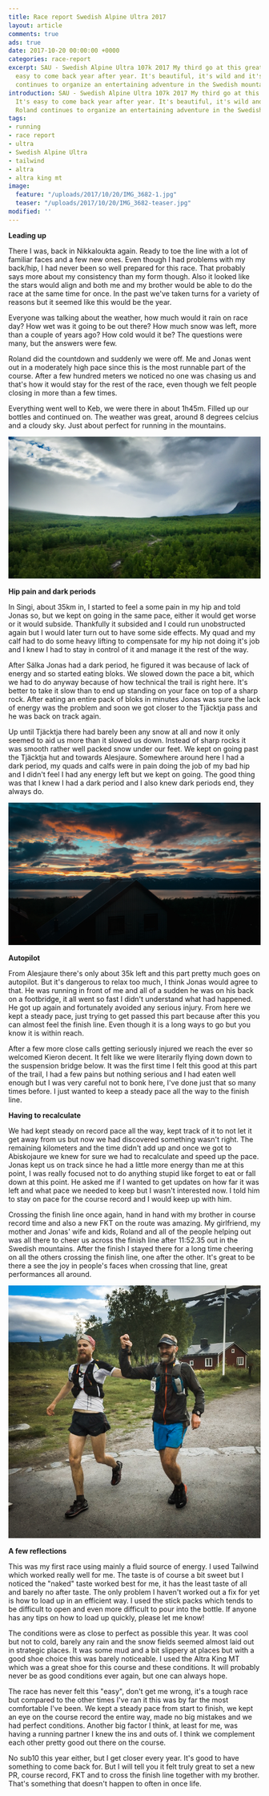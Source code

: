```yaml
---
title: Race report Swedish Alpine Ultra 2017
layout: article
comments: true
ads: true
date: 2017-10-20 00:00:00 +0000
categories: race-report
excerpt: SAU - Swedish Alpine Ultra 107k 2017 My third go at this great race. It's
  easy to come back year after year. It's beautiful, it's wild and it's fun. Roland
  continues to organize an entertaining adventure in the Swedish mountains.
introduction: SAU - Swedish Alpine Ultra 107k 2017 My third go at this great race.
  It's easy to come back year after year. It's beautiful, it's wild and it's fun.
  Roland continues to organize an entertaining adventure in the Swedish mountains.
tags:
- running
- race report
- ultra
- Swedish Alpine Ultra
- tailwind
- altra
- altra king mt
image:
  feature: "/uploads/2017/10/20/IMG_3682-1.jpg"
  teaser: "/uploads/2017/10/20/IMG_3682-teaser.jpg"
modified: ''
---
```



**Leading up**

There I was, back in Nikkaloukta again. Ready to toe the line with a lot of familiar faces and a few new ones. Even though I had problems with my back/hip, I had never been so well prepared for this race. That probably says more about my consistency than my form though. Also it looked like the stars would align and both me and my brother would be able to do the race at the same time for once. In the past we've taken turns for a variety of reasons but it seemed like this would be the year.

Everyone was talking about the weather, how much would it rain on race day? How wet was it going to be out there? How much snow was left, more than a couple of years ago? How cold would it be? The questions were many, but the answers were few.

Roland did the countdown and suddenly we were off. Me and Jonas went out in a moderately high pace since this is the most runnable part of the course. After a few hundred meters we noticed no one was chasing us and that's how it would stay for the rest of the race, even though we felt people closing in more than a few times.

Everything went well to Keb, we were there in about 1h45m. Filled up our bottles and continued on. The weather was great, around 8 degrees celcius and a cloudy sky. Just about perfect for running in the mountains.

<img src="/uploads/2017/10/20/IMG_3599.jpg" title="" style="">

**Hip pain and dark periods**

In Singi, about 35km in, I started to feel a some pain in my hip and told Jonas so, but we kept on going in the same pace, either it would get worse or it would subside. Thankfully it subsided and I could run unobstructed again but I would later turn out to have some side effects. My quad and my calf had to do some heavy lifting to compensate for my hip not doing it's job and I knew I had to stay in control of it and manage it the rest of the way.

After Sälka Jonas had a dark period, he figured it was because of lack of energy and so started eating bloks. We slowed down the pace a bit, which we had to do anyway because of how technical the trail is right here. It's better to take it slow than to end up standing on your face on top of a sharp rock. After eating an entire pack of bloks in minutes Jonas was sure the lack of energy was the problem and soon we got closer to the Tjäcktja pass and he was back on track again.

Up until Tjäcktja there had barely been any snow at all and now it only seemed to aid us more than it slowed us down. Instead of sharp rocks it was smooth rather well packed snow under our feet. We kept on going past the Tjäcktja hut and towards Alesjaure. Somewhere around here I had a dark period, my quads and calfs were in pain doing the job of my bad hip and I didn't feel I had any energy left but we kept on going. The good thing was that I knew I had a dark period and I also knew dark periods end, they always do.

![](/uploads/2017/10/20/IMG_3674-1.jpg)

**Autopilot**

From Alesjaure there's only about 35k left and this part pretty much goes on autopilot. But it's dangerous to relax too much, I think Jonas would agree to that. He was running in front of me and all of a sudden he was on his back on a footbridge, it all went so fast I didn't understand what had happened. He got up again and fortunately avoided any serious injury. From here we kept a steady pace, just trying to get passed this part because after this you can almost feel the finish line. Even though it is a long ways to go but you know it is within reach.

After a few more close calls getting seriously injured we reach the ever so welcomed Kieron decent. It felt like we were literarily flying down down to the suspension bridge below. It was the first time I felt this good at this part of the trail, I had a few pains but nothing serious and I had eaten well enough but I was very careful not to bonk here, I've done just that so many times before. I just wanted to keep a steady pace all the way to the finish line.

**Having to recalculate**

We had kept steady on record pace all the way, kept track of it to not let it get away from us but now we had discovered something wasn't right. The remaining kilometers and the time didn't add up and once we got to Abiskojaure we knew for sure we had to recalculate and speed up the pace. Jonas kept us on track since he had a little more energy than me at this point, I was really focused not to do anything stupid like forget to eat or fall down at this point. He asked me if I wanted to get updates on how far it was left and what pace we needed to keep but I wasn't interested now. I told him to stay on pace for the course record and I would keep up with him.

Crossing the finish line once again, hand in hand with my brother in course record time and also a new FKT on the route was amazing. My girlfriend, my mother and Jonas' wife and kids, Roland and all of the people helping out was all there to cheer us across the finish line after 11:52.35 out in the Swedish mountains. After the finish I stayed there for a long time cheering on all the others crossing the finish line, one after the other. It's great to be there a see the joy in people's faces when crossing that line, great performances all around.

![](/uploads/2017/10/20/IMG_3697-1.jpg)

**A few reflections**

This was my first race using mainly a fluid source of energy. I used Tailwind which worked really well for me. The taste is of course a bit sweet but I noticed the "naked" taste worked best for me, it has the least taste of all and barely no after taste. The only problem I haven't worked out a fix for yet is how to load up in an efficient way. I used the stick packs which tends to be difficult to open and even more difficult to pour into the bottle. If anyone has any tips on how to load up quickly, please let me know!

The conditions were as close to perfect as possible this year. It was cool but not to cold, barely any rain and the snow fields seemed almost laid out in strategic places. It was some mud and a bit slippery at places but with a good shoe choice this was barely noticeable. I used the Altra King MT which was a great shoe for this course and these conditions. It will probably never be as good conditions ever again, but one can always hope.

The race has never felt this "easy", don't get me wrong, it's a tough race but compared to the other times I've ran it this was by far the most comfortable I've been. We kept a steady pace from start to finish, we kept an eye on the course record the entire way, made no big mistakes and we had perfect conditions. Another big factor I think, at least for me, was having a running partner I knew the ins and outs of. I think we complement each other pretty good out there on the course.

No sub10 this year either, but I get closer every year. It's good to have something to come back for. But I will tell you it felt truly great to set a new PR, course record, FKT and to cross the finish line together with my brother. That's something that doesn't happen to often in once life.

